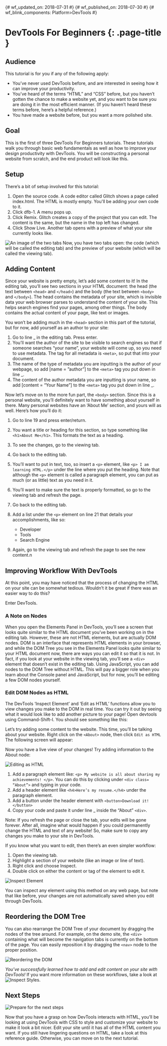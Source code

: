
{# wf_updated_on: 2018-07-31 #}
{# wf_published_on: 2018-07-30 #}
{# wf_blink_components: Platform>DevTools #}

# DevTools For Beginners {: .page-title }
## Audience

This tutorial is for you if any of the following apply:

- You’ve never used DevTools before, and are interested in seeing how it can improve your productivity.
- You’ve heard of the terms “HTML” and “CSS” before, but you haven’t gotten the chance to make a website yet, and you want to be sure you are doing it in the most efficient manner. (If you haven’t heard these terms before, here’s a helpful reference.)
- You have made a website before, but you want a more polished site.


## Goal
This is the first of three DevTools For Beginners tutorials. These tutorials 
walk you through basic web fundamentals as well as how to improve your design 
productivity with DevTools. You will be constructing a personal website from 
scratch, and the end product will look like this. 

## Setup
There’s a bit of setup involved for this tutorial:

1. Open the source code. A code editor called Glitch shows a page called index.html. The HTML is mostly empty. You'll be adding your own code to it.
2. Click dfb-1. A menu pops up.
3. Click Remix. Glitch creates a copy of the project that you can edit. The content is the same, but the name in the top left has changed.
4. Click Show Live. Another tab opens  with a preview of what your site currently looks like.

![An image of the two tabs](2tabs.png)
Now, you have two tabs open: the code (which will be called the editing tab) and the preview of your website (which will be called the viewing tab). 

## Adding Content

Since your website is pretty empty, let’s add some content to it!  In the 
editing tab, you’ll see two sections in your HTML document: the head (the text 
between `<head>` and `</head>`) and the body (the text between `<body>` and 
`</body>`). The head contains the metadata of your site, which is invisible 
data your web browser parses to understand the content of your site. This 
helps search engines find your pages, among other things. The body contains 
the actual content of your page, like text or images.

You won’t be adding much in the `<head>` section in this part of the tutorial, 
but for now, add yourself as an author to your site:
	
1. Go to line _ in the editing tab. Press enter.
2. You’ll want the author of the site to be visible to search engines so that if someone searches “your name”, your website will come up, so you need to use metadata. The tag for all metadata is `<meta>`, so put that into your document.
3. The name of the type of metadata you are inputting is the author of your webpage, so add [name = ”author”] to the `<meta>` tag you put down in line _.
4. The content of the author metadata you are inputting is your name, so add [content = “Your Name”] to the `<meta>` tag you put down in line _.

Now let’s move on to the more fun part, the `<body>` section. Since this is a personal website, you’ll definitely want to have something about yourself in there. Many personal websites have an ‘About Me’ section, and yours will as well. Here’s how you’ll do it:


1. Go to line 19 and press enter/return. 
2. You want a title or heading for this section, so type something like `<h1>About Me</h1>`. This formats the text as a heading. 
3. To see the changes, go to the viewing tab.
4. Go back to the editing tab.
5. You’ll want to put in text, too, so insert a `<p>` element, like `<p> I am learning HTML.</p>` under the line where you put the heading. Note that although the `<p>` element is called a paragraph element, you can put as much (or as little) text as you need in it.
6. You’ll want to make sure the text is properly formatted, so go to the viewing tab and refresh the page.
7. Go back to the editing tab.
8. Add a list under the `<p>` element on line 21 that details your accomplishments, like so: 
	
	<ul>
		<li>Developer</li>
		<li>Tools</li>
		<li>Search Engine</li>
	</ul>
	
9. Again, go to the viewing tab and refresh the page to see the new content.n


## Improving Workflow With DevTools

At this point, you may have noticed that the process of changing the HTML on 
your site can be somewhat tedious. Wouldn’t it be great if there was an easier 
way to do this? 

Enter DevTools.

### A Note on Nodes

 When you open the Elements Panel in DevTools, you’ll see a screen that looks 
 quite similar to the HTML document you’ve been working on in the editing tab. 
 However, these are not HTML elements, but are actually DOM nodes. DOM is an 
 interface that represents HTML elements in your browser, and while the DOM 
 Tree you see in the Elements Panel looks quite similar to your HTML document 
 now, there are ways you can edit it so that it is not. In fact, if you look at 
 your website in the viewing tab, you’ll see a `<div>` element that doesn’t 
 exist in the editing tab. Using JavaScript, you can add nodes to the DOM Tree 
 without HTML. This will pay a bigger role when you learn about the Console 
 panel and JavaScript, but for now, you’ll be editing a few DOM nodes yourself.
 
### Edit DOM Nodes as HTML
 The DevTools ‘Inspect Element’ and ‘Edit as HTML’ functions allow you to view 
 changes you make to the DOM in real time. You can try it out by seeing what it 
 would look like to add another picture to your page! Open devtools using 
 Command-Shift-I. You should see something like this: 
 
Let’s try adding some content to the website. This time, you’ll be talking 
about your website. Right click on the `<About>` node, then click `Edit as HTML`
The following screen will appear:

Now you have a live view of your changes! Try adding information to the About node:

![Editing as HTML](editasHTML.gif)

1. Add a paragraph element like: `<p> My website is all about sharing my achievements! </p>`. You can do this by clicking under `<div class= “About”>` and typing in your code.
2. Add a header element like `<h4>Here’s my resume.</h4>` under the paragraph element.
3. Add a button under the header element with `<button>Download it!</button>`
4. Copy your code and paste it under line _ inside the “About” `<div>`.

Note: If you refresh the page or close the tab, your edits will be gone 
forever. After all, imagine what would happen if you could permanently change 
the HTML and text of any website! So, make sure to copy any changes you make to 
your site in DevTools.

If you know what you want to edit, then there’s an even simpler workflow:

1. Open the viewing tab.
2. Highlight a section of your website (like an image or line of text).
3. Right click and choose Inspect. 
4. Double click on either the content or tag of the element to edit it.

![Inspect Element](inspectel.gif)

You can inspect any element using this method on any web page, but note that 
like before, your changes are not automatically saved when you edit through 
DevTools.

## Reordering the DOM Tree

You can also rearrange the DOM Tree of your document by dragging the nodes of 
the tree around. For example, on the demo site, the `<div>` containing what 
will become the navigation tabs is currently on the bottom of the page. You can 
easily reposition it by dragging the `<nav>` node to the proper position. 

![Reordering the DOM](dom.gif)



*You’ve successfully learned how to add and edit content on your site with 
DevTools!* If you want more information on these workflows, take a look at 
![Inspect Styles](https://developers.google.com/web/tools/chrome-devtools/inspect-styles/).


## Next Steps
![Prepare for the next steps](endgame.png)

Now that you have a grasp on how DevTools interacts with HTML, you’ll be
looking at using DevTools with CSS to style and customize your website to make 
it look a bit nicer. Edit your site until it has all of the HTML content you want. If you still have lingering questions on HTML, take a look 
at this reference guide. Otherwise, you can move on to the next tutorial.
